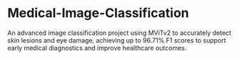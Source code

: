# Medical-Image-Classification
An advanced image classification project using MViTv2 to accurately detect skin lesions and eye damage, achieving up to 96.71% F1 scores to support early medical diagnostics and improve healthcare outcomes.
